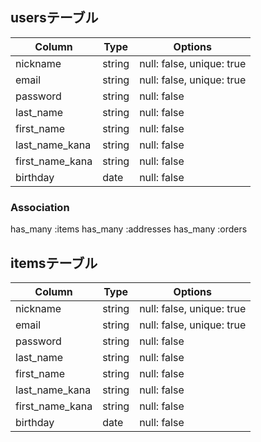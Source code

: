    ## usersテーブル
| Column         | Type   | Options                         |
| -------------- | ------ | ------------------------------- |
| nickname       | string | null: false, unique: true       |
| email          | string | null: false, unique: true       |
| password       | string | null: false                     |
| last_name      | string | null: false                     |
| first_name     | string | null: false                     |
| last_name_kana | string | null: false                     |
| first_name_kana| string | null: false                     |
| birthday       | date   | null: false                     |

### Association
has_many :items
has_many :addresses
has_many :orders

   ## itemsテーブル
| Column         | Type   | Options                         |
| -------------- | ------ | ------------------------------- |
| nickname       | string | null: false, unique: true       |
| email          | string | null: false, unique: true       |
| password       | string | null: false                     |
| last_name      | string | null: false                     |
| first_name     | string | null: false                     |
| last_name_kana | string | null: false                     |
| first_name_kana| string | null: false                     |
| birthday       | date   | null: false                     |



